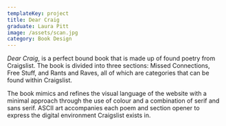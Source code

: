 ```yaml
---
templateKey: project
title: Dear Craig
graduate: Laura Pitt
image: /assets/scan.jpg
category: Book Design
---
```

_Dear Craig_, is a perfect bound book that is made up of found poetry from Craigslist. The book is divided into three sections: Missed Connections, Free Stuff, and Rants and Raves, all of which are categories that can be found within Craigslist.

The book mimics and refines the visual language of the website with a minimal approach through the use of colour and a combination of serif and sans serif.  ASCII art accompanies each poem and section opener to express the digital environment Craigslist exists in.
